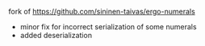 fork of https://github.com/sininen-taivas/ergo-numerals

* minor fix for incorrect serialization of some numerals
* added deserialization
